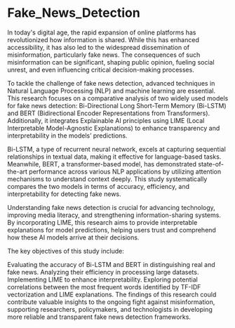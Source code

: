 # Fake_News_Detection

In today's digital age, the rapid expansion of online platforms has revolutionized how information is shared. While this has enhanced accessibility, it has also led to the widespread dissemination of misinformation, particularly fake news. The consequences of such misinformation can be significant, shaping public opinion, fueling social unrest, and even influencing critical decision-making processes.

To tackle the challenge of fake news detection, advanced techniques in Natural Language Processing (NLP) and machine learning are essential. This research focuses on a comparative analysis of two widely used models for fake news detection: Bi-Directional Long Short-Term Memory (Bi-LSTM) and BERT (Bidirectional Encoder Representations from Transformers). Additionally, it integrates Explainable AI principles using LIME (Local Interpretable Model-Agnostic Explanations) to enhance transparency and interpretability in the models’ predictions.

Bi-LSTM, a type of recurrent neural network, excels at capturing sequential relationships in textual data, making it effective for language-based tasks. Meanwhile, BERT, a transformer-based model, has demonstrated state-of-the-art performance across various NLP applications by utilizing attention mechanisms to understand context deeply. This study systematically compares the two models in terms of accuracy, efficiency, and interpretability for detecting fake news.

Understanding fake news detection is crucial for advancing technology, improving media literacy, and strengthening information-sharing systems. By incorporating LIME, this research aims to provide interpretable explanations for model predictions, helping users trust and comprehend how these AI models arrive at their decisions.

The key objectives of this study include:

Evaluating the accuracy of Bi-LSTM and BERT in distinguishing real and fake news.
Analyzing their efficiency in processing large datasets.
Implementing LIME to enhance interpretability.
Exploring potential correlations between the most frequent words identified by TF-IDF vectorization and LIME explanations.
The findings of this research could contribute valuable insights to the ongoing fight against misinformation, supporting researchers, policymakers, and technologists in developing more reliable and transparent fake news detection frameworks.
